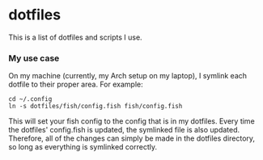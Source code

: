 # dotfiles
This is a list of dotfiles and scripts I use. 

### My use case
On my machine (currently, my Arch setup on my laptop), I symlink each dotfile to their proper area.
For example:
```
cd ~/.config
ln -s dotfiles/fish/config.fish fish/config.fish
```
This will set your fish config to the config that is in my dotfiles. Every time the dotfiles' config.fish is updated, the symlinked file is also updated. Therefore, all of the changes can simply be made in the dotfiles directory, so long as everything is symlinked correctly.
